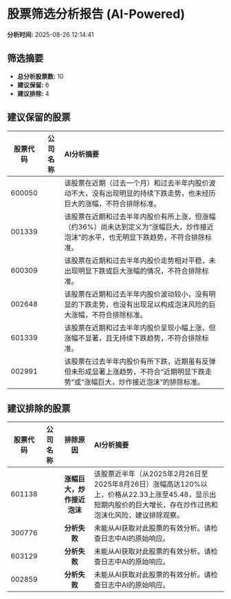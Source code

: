 # 股票筛选分析报告 (AI-Powered)

**分析时间:** 2025-08-26 12:14:41

## 筛选摘要

- **总分析股票数:** 10
- **建议保留:** 6
- **建议排除:** 4

## 建议保留的股票

| 股票代码 | 公司名称 | AI分析摘要 |
|:---:|:---:|:---|
| 600050 |  | 该股票在近期（过去一个月）和过去半年内股价波动不大，没有出现明显的持续下跌走势，也未经历巨大的涨幅，不符合排除标准。 |
| 001339 |  | 该股票在近期和过去半年内股价有所上涨，但涨幅（约36%）尚未达到定义为“涨幅巨大，炒作接近泡沫”的水平，也无明显下跌趋势，不符合排除标准。 |
| 600309 |  | 该股票在近期和过去半年内股价走势相对平稳，未出现明显下跌或巨大涨幅的情况，不符合排除标准。 |
| 002648 |  | 该股票在近期和过去半年内股价波动较小，没有明显的下跌走势，也没有出现足以构成泡沫风险的巨大涨幅，不符合排除标准。 |
| 601339 |  | 该股票在近期和过去半年内股价呈现小幅上涨，但涨幅不显著，且无持续下跌趋势，不符合排除标准。 |
| 002991 |  | 该股票在过去半年内股价有所下跌，近期虽有反弹但未形成显著上涨趋势，不符合“近期明显下跌走势”或“涨幅巨大，炒作接近泡沫”的排除标准。 |

## 建议排除的股票

| 股票代码 | 公司名称 | 排除原因 | AI分析摘要 |
|:---:|:---:|:---:|:---|
| 601138 |  | **涨幅巨大，炒作接近泡沫** | 该股票近半年（从2025年2月26日至2025年8月26日）涨幅高达120%以上，价格从22.33上涨至45.48，显示出短期内股价的巨大增长，存在炒作过热和泡沫化风险，建议排除观察。 |
| 300776 |  | **分析失败** | 未能从AI获取对此股票的有效分析。请检查日志中AI的原始响应。 |
| 603129 |  | **分析失败** | 未能从AI获取对此股票的有效分析。请检查日志中AI的原始响应。 |
| 002859 |  | **分析失败** | 未能从AI获取对此股票的有效分析。请检查日志中AI的原始响应。 |
